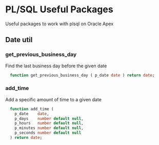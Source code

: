# PL/SQL Useful Packages
 Useful packages to work with plsql on Oracle Apex

## Date util
  
### get_previous_business_day
  Find the last business day before the given date

```sql
  function get_previous_business_day ( p_date date ) return date;
```

### add_time
  Add a specific amount of time to a given date

```sql
  function add_time (
    p_date    date,
    p_days    number default null,
    p_hours   number default null,
    p_minutes number default null,
    p_seconds number default null
  ) return date;
```